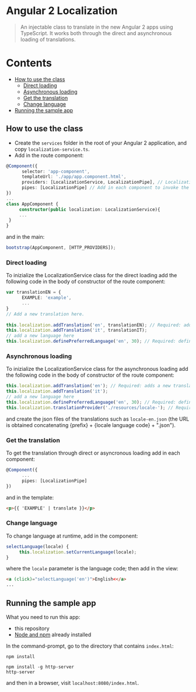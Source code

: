 # Angular 2 Localization
> An injectable class to translate in the new Angular 2 apps using TypeScript.
> It works both through the direct and asynchronous loading of translations.

# Contents
* [How to use the class](#how-to-use-the-class)
    * [Direct loading](#direct-loading)
    * [Asynchronous loading](#asynchronous-loading)
    * [Get the translation](#get-the-translation)
    * [Change language](#change-language)
* [Running the sample app](#running-the-sample-app)

## How to use the class
- Create the `services` folder in the root of your Angular 2 application, and copy `localization-service.ts`.
- Add in the route component:
```TypeScript
@Component({
      selector: 'app-component',
      templateUrl: './app/app.component.html',
      providers: [LocalizationService, LocalizationPipe], // Localization providers: inherited by all descendants.
      pipes: [LocalizationPipe] // Add in each component to invoke the transform method.
})
...
class AppComponent {
     constructor(public localization: LocalizationService){
     ...
 }
}
```
and in the main:
```TypeScript
bootstrap(AppComponent, [HTTP_PROVIDERS]);
```

### Direct loading
To inizialize the LocalizationService class for the direct loading add the following code in the body of constructor of the route component:
```TypeScript
var translationEN = {
      EXAMPLE: 'example',
      ...
}
// Add a new translation here.
 
this.localization.addTranslation('en', translationEN); // Required: adds language and translation.
this.localization.addTranslation('it', translationIT);
// add a new language here 
this.localization.definePreferredLanguage('en', 30); // Required: defines preferred language and expiry (No days). If omitted, the cookie becomes a session cookie.
```

### Asynchronous loading
To inizialize the LocalizationService class for the asynchronous loading add the following code in the body of constructor of the route component:
```TypeScript
this.localization.addTranslation('en'); // Required: adds a new translation.
this.localization.addTranslation('it');
// add a new language here 
this.localization.definePreferredLanguage('en', 30); // Required: defines preferred language and expiry (No days). If omitted, the cookie becomes a session cookie.
this.localization.translationProvider('./resources/locale-'); // Required: initializes the translation provider with the path prefix.
```
and create the json files of the translations such as `locale-en.json` (the URL is obtained concatenating {prefix} + {locale language code} + ".json").

### Get the translation
To get the translation through direct or asyncronous loading add in each component:
```TypeScript
@Component({
      ...
      pipes: [LocalizationPipe]
})
```
and in the template:
```Html
<p>{{ 'EXAMPLE' | translate }}</p>
```

### Change language
To change language at runtime, add in the component:
```TypeScript
selectLanguage(locale) {
     this.localization.setCurrentLanguage(locale);
}
```
where the `locale` parameter is the language code; then add in the view:
```Html
<a (click)="selectLanguage('en')">English<</a>
...
```

## Running the sample app
What you need to run this app:
- this repository
- [Node and npm](https://nodejs.org) already installed

In the command-prompt, go to the directory that contains `index.html`:
```
npm install

npm install -g http-server
http-server
```
and then in a browser, visit `localhost:8080/index.html`.